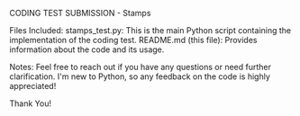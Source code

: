 CODING TEST SUBMISSION - Stamps

Files Included:
stamps_test.py: This is the main Python script containing the implementation of the coding test.
README.md (this file): Provides information about the code and its usage.

Notes:
Feel free to reach out if you have any questions or need further clarification.
I'm new to Python, so any feedback on the code is highly appreciated!

Thank You!
